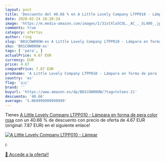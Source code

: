 ```yaml
---
layout: post
title: 'Descuento del 40.66 % en A Little Lovely Company LTPP010 - Lámpar'
date: 2020-02-24 18:20:24
image: 'https://m.media-amazon.com/images/I/31xtXla5COL._AC_._SL400_.jpg'
comments: true
category: ofertas
author: ring
slug: 'B01COW00OW-es A Little Lovely Company LTPP010 - Lámpara en forma de pera...'
sku: 'B01COW00OW-es'
tags: [ 'pera', ]
actualPrice: 4.67 EUR
currency: EUR
price: 4.67
comparePrice: 7.87 EUR
prodname: 'A Little Lovely Company LTPP010 - Lámpara en forma de pera  color rosa'
country: 'es'
flag: '🇪🇸'
brand: ''
buyurl: 'https://www.amazon.es/dp/B01COW00OW/?tag=tolees-21'
descuento: '40.66'
average: '5.069999999999999'
---
```


Tienes [A Little Lovely Company LTPP010 - Lámpara en forma de pera  color rosa](https://www.amazon.es/dp/B01COW00OW/?tag=tolees-21) con un 40.66 % de descuento con precio de oferta de 4.67 EUR (original: 7.87 EUR) en el siguiente enlace!

[![A Little Lovely Company LTPP010 - Lámpar](https://m.media-amazon.com/images/I/31xtXla5COL._AC_._SL400_.jpg)](https://www.amazon.es/dp/B01COW00OW/?tag=tolees-21)

ℹ️:


[🛒 Accede a la oferta!!](https://www.amazon.es/dp/B01COW00OW/?tag=tolees-21)
